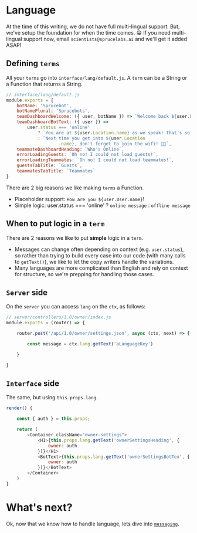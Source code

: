 # Language
At the time of this writing, we do not have full multi-lingual support. But, we've setup the foundation for when the time comes. 😁 If you need multi-lingual support now, email `scientists@sprucelabs.ai` and we'll get it added ASAP!

## Defining `terms`
All your `terms` go into `interface/lang/default.js`. A `term` can be a String or a Function that returns a String.

```js
// interface/lang/default.js
module.exports = {
	botName: 'Sprucebot',
	botNamePlural: 'Sprucebots',
	teamDashboardWelcome: ({ user, botName }) => `Welcome back ${user.User.firstName}!`,
	teamDashboardBotText: ({ user }) =>
		user.status === 'online'
			? `You are at ${user.Location.name} as we speak! That's so cool! 🙌🏼`
			: `Next time you get into ${user.Location
					.name}, don't forget to join the wifi! 👊🏼`,
	teammateDashboardHeading: `Who's Online`,
	errorLoadingGuests: `Oh no! I could not load guests!`,
	errorLoadingTeammates: `Oh no! I could not load teammates!`,
	guestsTabTitle: `Guests`,
	teammatesTabTitle: `Teammates`
}

```

There are 2 big reasons we like making `terms` a Function.

 * Placeholder support: `How are you ${user.User.name}`!
 * Simple logic: user.status === 'online' ? `online message` : `offline message`

## When to put logic in a `term`
There are 2 reasons we like to put **simple** logic in a `term`.

 * Messages can change often depending on context (e.g. `user.status`), so rather than trying to build every case into our code (with many calls to `getText()`), we like to let the copy writers handle the variations.
 * Many languages are more complicated than English and rely on context for structure, so we're prepping for handling those cases.

## `Server` side
On the `server` you can access `lang` on the `ctx`, as follows:

```js
// server/controllers/1.0/owner/index.js
module.exports = (router) => {

    router.post('/api/1.0/owner/settings.json', async (ctx, next) => {

        const message = ctx.lang.getText('aLanguageKey')

    }

}
```

## `Interface` side
The same, but using `this.props.lang`.

```js
render() {

    const { auth } = this.props;

    return (
        <Container className="owner-settings">
            <H1>{this.props.lang.getText('ownerSettingsHeading', {
                owner: auth
            })}</H1>
            <BotText>{this.props.lang.getText('ownerSettingsBotTex', {
                owner: auth
            })}</BotText>
        </Container>
    )
}

```

# What's next?
Ok, now that we know how to handle language, lets dive into [`messaging`](messages.md).